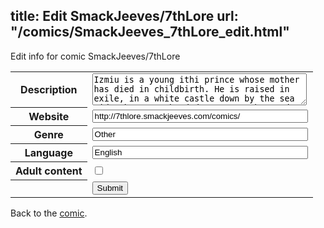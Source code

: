 title: Edit SmackJeeves/7thLore
url: "/comics/SmackJeeves_7thLore_edit.html"
---
Edit info for comic SmackJeeves/7thLore

<form name="comic" action="http://gaepostmail.appspot.com/comic/" method="post">
<table class="comicinfo">
<tr>
<th>Description</th><td><textarea name="description" cols="40" rows="3">Izmiu is a young ithi prince whose mother has died in childbirth. He is raised in exile, in a white castle down by the sea side, by a two-headed scary teacher and by his grief struck introverted father, who has turned quite mad, due to the death of his wife. What becomes of the life of Izmiu, when he is suddenly summoned to return to the city of Tykauiid after his fathers death? Will the new found relatives take the clumsy book worm prince under their wings or drag him unprepared to the center of the conspirations of the ithi high court?</textarea></td>
</tr>
<tr>
<th>Website</th><td><input type="text" name="url" value="http://7thlore.smackjeeves.com/comics/" size="40"/></td>
</tr>
<tr>
<th>Genre</th><td><input type="text" name="genre" value="Other" size="40"/></td>
</tr>
<tr>
<th>Language</th><td><input type="text" name="language" value="English" size="40"/></td>
</tr>
<tr>
<th>Adult content</th><td><input type="checkbox" name="adult" value="adult" /></td>
</tr>
<tr>
<th></th><td>
<input type="hidden" name="comic" value="SmackJeeves_7thLore" />
<input type="submit" name="submit" value="Submit" />
</td>
</tr>
</table>
</form>

Back to the [comic](SmackJeeves_7thLore.html).
